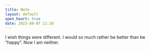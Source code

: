 ```yaml
---
title: Note
layout: default
open_heart: true
date: 2023-09-07 11:10
---
```


I wish things were different. I would so much rather be better than be “happy”. Now I am neither.
